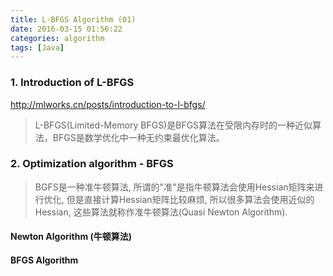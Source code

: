 ```yaml
---
title: L-BFGS Algorithm (01)
date: 2016-03-15 01:56:22
categories: algorithm
tags: [Java]
---
```




### 1. Introduction of  L-BFGS

http://mlworks.cn/posts/introduction-to-l-bfgs/

> L-BFGS(Limited-Memory BFGS)是BFGS算法在受限内存时的一种近似算法，BFGS是数学优化中一种无约束最优化算法。



### 2. Optimization algorithm - BFGS

> BGFS是一种准牛顿算法, 所谓的"准"是指牛顿算法会使用Hessian矩阵来进行优化, 但是直接计算Hessian矩阵比较麻烦, 所以很多算法会使用近似的Hessian, 这些算法就称作准牛顿算法(Quasi Newton Algorithm).



#### Newton Algorithm (牛顿算法)





####  BFGS Algorithm
